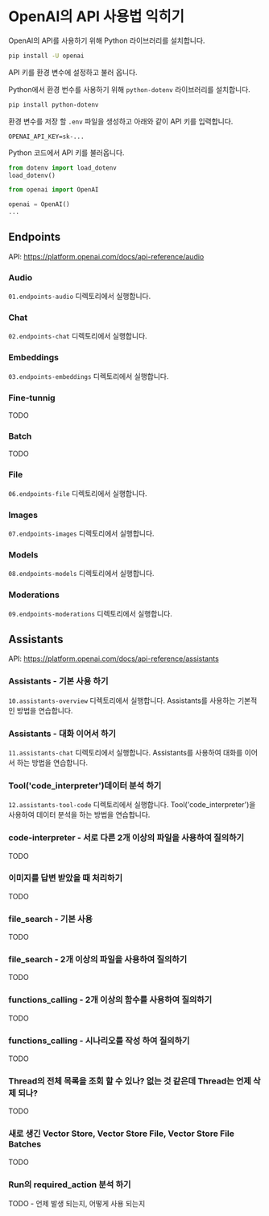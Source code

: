 # OpenAI의 API 사용법 익히기

OpenAI의 API를 사용하기 위해 Python 라이브러리를 설치합니다.

```bash
pip install -U openai
```

API 키를 환경 변수에 설정하고 불러 옵니다.

Python에서 환경 번수를 사용하기 위해 `python-dotenv` 라이브러리를 설치합니다.

```bash
pip install python-dotenv
```

환경 변수를 저장 할 `.env` 파일을 생성하고 아래와 같이 API 키를 입력합니다.

```shell
OPENAI_API_KEY=sk-...
```

Python 코드에서 API 키를 불러옵니다.

```python
from dotenv import load_dotenv
load_dotenv()

from openai import OpenAI

openai = OpenAI()
...
```

## Endpoints

API: <https://platform.openai.com/docs/api-reference/audio>

### Audio

`01.endpoints-audio` 디렉토리에서 실행합니다.

### Chat

`02.endpoints-chat` 디렉토리에서 실행합니다.

### Embeddings

`03.endpoints-embeddings` 디렉토리에서 실행합니다.

### Fine-tunnig

TODO
<!-- `04.endpoints-fine-tuning` 디렉토리에서 실행합니다. -->

### Batch

TODO
<!-- `05.endpoints-batch` 디렉토리에서 실행합니다. -->

### File

`06.endpoints-file` 디렉토리에서 실행합니다.

### Images

`07.endpoints-images` 디렉토리에서 실행합니다.

### Models

`08.endpoints-models` 디렉토리에서 실행합니다.

### Moderations

`09.endpoints-moderations` 디렉토리에서 실행합니다.

## Assistants

API: <https://platform.openai.com/docs/api-reference/assistants>

### Assistants - 기본 사용 하기

`10.assistants-overview` 디렉토리에서 실행합니다. Assistants를 사용하는 기본적인 방법을 연습합니다.

### Assistants - 대화 이어서 하기

`11.assistants-chat` 디렉토리에서 실행합니다. Assistants를 사용하여 대화를 이어서 하는 방법을 연습합니다.

### Tool('code_interpreter')데이터 분석 하기

`12.assistants-tool-code` 디렉토리에서 실행합니다. Tool('code_interpreter')을 사용하여 데이터 분석을 하는 방법을 연습합니다.

### code-interpreter - 서로 다른 2개 이상의 파일을 사용하여 질의하기

TODO

### 이미지를 답변 받았을 때 처리하기

TODO

### file_search - 기본 사용

TODO

### file_search - 2개 이상의 파일을 사용하여 질의하기

TODO

### functions_calling - 2개 이상의 함수를 사용하여 질의하기

TODO

### functions_calling - 시나리오를 작성 하여 질의하기

TODO

### Thread의 전체 목록을 조회 할 수 있나? 없는 것 같은데 Thread는 언제 삭제 되나?

TODO

### 새로 생긴 Vector Store, Vector Store File, Vector Store File Batches

TODO

### Run의 required_action 분석 하기

TODO - 언제 발생 되는지, 어떻게 사용 되는지
